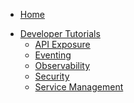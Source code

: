 * [Home](/)
<!-- markdown-link-check-disable -->
* [Developer Tutorials](/03-tutorials/README.md)
  * [API Exposure](/03-tutorials/00-api-exposure/README.md)
  * [Eventing](/03-tutorials/00-eventing/README.md)
  * [Observability](/03-tutorials/00-observability.md)
  * [Security](/03-tutorials/00-security/README.md)
  * [Service Management](/03-tutorials/00-service-management/smgt-01-deploy-service.md)
<!-- markdown-link-check-enable -->
